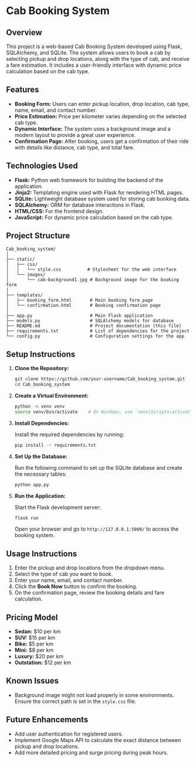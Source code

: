 
# Cab Booking System

## Overview

This project is a web-based Cab Booking System developed using Flask, SQLAlchemy, and SQLite. The system allows users to book a cab by selecting pickup and drop locations, along with the type of cab, and receive a fare estimation. It includes a user-friendly interface with dynamic price calculation based on the cab type.

## Features

- **Booking Form:** Users can enter pickup location, drop location, cab type, name, email, and contact number.
- **Price Estimation:** Price per kilometer varies depending on the selected cab type.
- **Dynamic Interface:** The system uses a background image and a modern layout to provide a great user experience.
- **Confirmation Page:** After booking, users get a confirmation of their ride with details like distance, cab type, and total fare.

## Technologies Used

- **Flask:** Python web framework for building the backend of the application.
- **Jinja2:** Templating engine used with Flask for rendering HTML pages.
- **SQLite:** Lightweight database system used for storing cab booking data.
- **SQLAlchemy:** ORM for database interactions in Flask.
- **HTML/CSS:** For the frontend design.
- **JavaScript:** For dynamic price calculation based on the cab type.

## Project Structure

```
Cab_booking_system/
│
├── static/
│   ├── css/
│   │   └── style.css          # Stylesheet for the web interface
│   └── images/
│       └── cab-background1.jpg # Background image for the booking form
│
├── templates/
│   ├── booking_form.html       # Main booking form page
│   └── confirmation.html       # Booking confirmation page
│
├── app.py                      # Main Flask application
├── models.py                   # SQLAlchemy models for database
├── README.md                   # Project documentation (this file)
├── requirements.txt            # List of dependencies for the project
└── config.py                   # Configuration settings for the app

```

## Setup Instructions

1. **Clone the Repository:**

   ```bash
   git clone https://github.com/your-username/Cab_booking_system.git
   cd Cab_booking_system
   ```

2. **Create a Virtual Environment:**

   ```bash
   python -m venv venv
   source venv/bin/activate    # On Windows, use `venv\Scripts\activate`
   ```

3. **Install Dependencies:**

   Install the required dependencies by running:

   ```bash
   pip install -r requirements.txt
   ```

4. **Set Up the Database:**

   Run the following command to set up the SQLite database and create the necessary tables:

   ```bash
   python app.py
   ```

5. **Run the Application:**

   Start the Flask development server:

   ```bash
   flask run
   ```

   Open your browser and go to `http://127.0.0.1:5000/` to access the booking system.

## Usage Instructions

1. Enter the pickup and drop locations from the dropdown menu.
2. Select the type of cab you want to book.
3. Enter your name, email, and contact number.
4. Click the **Book Now** button to confirm the booking.
5. On the confirmation page, review the booking details and fare calculation.

## Pricing Model

- **Sedan:** $10 per km
- **SUV:** $15 per km
- **Bike:** $5 per km
- **Mini:** $8 per km
- **Luxury:** $20 per km
- **Outstation:** $12 per km

## Known Issues

- Background image might not load properly in some environments. Ensure the correct path is set in the `style.css` file.

## Future Enhancements

- Add user authentication for registered users.
- Implement Google Maps API to calculate the exact distance between pickup and drop locations.
- Add more detailed pricing and surge pricing during peak hours.
